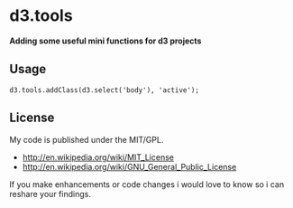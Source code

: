 d3.tools
========

**Adding some useful mini functions for d3 projects**

## Usage

```
d3.tools.addClass(d3.select('body'), 'active');
```

## License

My code is published under the MIT/GPL.

* http://en.wikipedia.org/wiki/MIT_License
* http://en.wikipedia.org/wiki/GNU_General_Public_License

If you make enhancements or code changes i would love to know so i can reshare your findings.